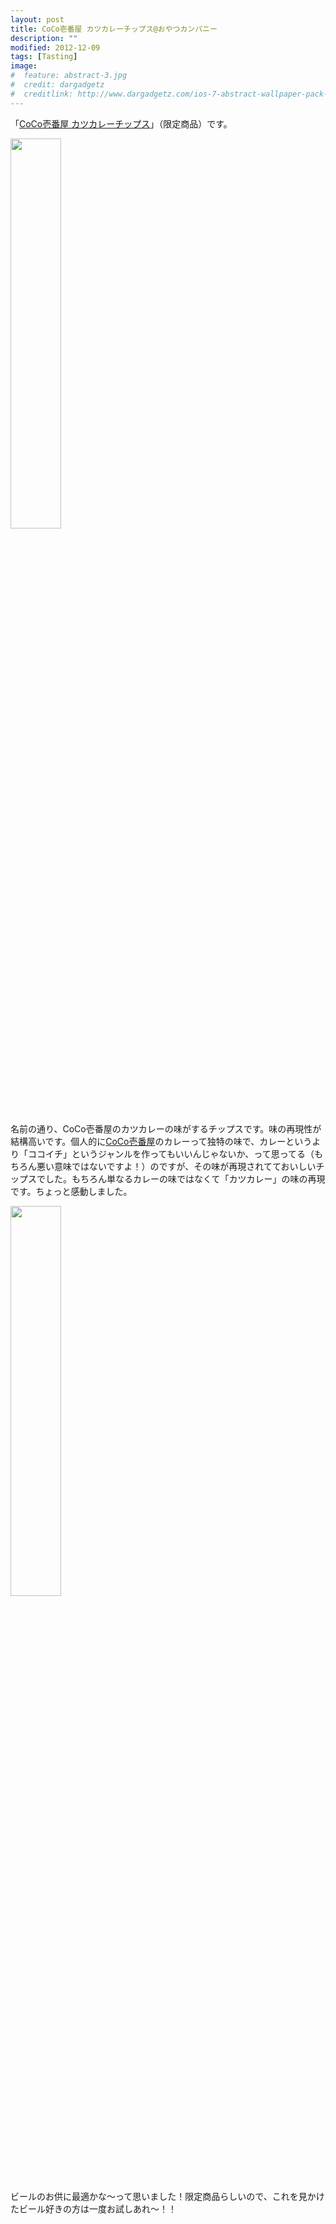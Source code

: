```yaml
---
layout: post
title: CoCo壱番屋 カツカレーチップス@おやつカンパニー
description: ""
modified: 2012-12-09
tags: [Tasting]
image:
#  feature: abstract-3.jpg
#  credit: dargadgetz
#  creditlink: http://www.dargadgetz.com/ios-7-abstract-wallpaper-pack-for-iphone-5-and-ipod-touch-retina/
---
```

<div> </div>

「<a href="http://www.082.oyatsu.co.jp/product/detailwindow.php?genre=babystar&imageno=04314" target="_blank">CoCo壱番屋 カツカレーチップス</a>」（限定商品）です。

<div class="post-image-center">
  <img src="{{ site.url }}/images/2012/12/20121209-coco-curry-chips-01.jpg" width="40%">
</div>

名前の通り、CoCo壱番屋のカツカレーの味がするチップスです。味の再現性が結構高いです。個人的に<a href="http://www.ichibanya.co.jp/index.html" target="_blank">CoCo壱番屋</a>のカレーって独特の味で、カレーというより「ココイチ」というジャンルを作ってもいいんじゃないか、って思ってる（もちろん悪い意味ではないですよ！）のですが、その味が再現されてておいしいチップスでした。もちろん単なるカレーの味ではなくて「カツカレー」の味の再現です。ちょっと感動しました。


<div class="post-image-center">
  <img src="{{ site.url }}/images/2012/12/20121209-coco-curry-chips-02.jpg" width="40%">
</div>

ビールのお供に最適かな〜って思いました！限定商品らしいので、これを見かけたビール好きの方は一度お試しあれ〜！！
